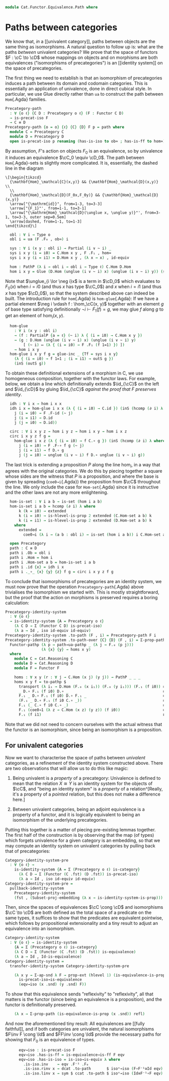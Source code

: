 <!--
```agda
open import Cat.Functor.Adjoint.Unique
open import Cat.Functor.Equivalence
open import Cat.Instances.Functor
open import Cat.Prelude

import Cat.Functor.Reasoning as Fr
import Cat.Reasoning

open Functor
```
-->

```agda
module Cat.Functor.Equivalence.Path where
```

# Paths between categories

We know that, _in_ a [[univalent category]], paths between objects are
the same thing as isomorphisms. A natural question to follow up is: what
are the paths _between_ univalent categories? We prove that the space of
functors $F : \cC \to \cD$ whose mappings on objects and on morphisms
are both equivalences ("isomorphisms of precategories") is an [[identity
system]] on the space of precategories.

The first thing we need to establish is that an isomorphism of
precategories induces a path between its domain and codomain categories.
This is essentially an application of univalence, done in direct cubical
style. In particular, we use Glue directly rather than `ua` to construct
the path between `Hom`{.Agda} families.

```agda
Precategory-path
  : ∀ {o ℓ} {C D : Precategory o ℓ} (F : Functor C D)
  → is-precat-iso F
  → C ≡ D
Precategory-path {o = o} {ℓ} {C} {D} F p = path where
  module C = Precategory C
  module D = Precategory D
  open is-precat-iso p renaming (has-is-iso to ob≃ ; has-is-ff to hom≃)
```

By assumption, $F$'s action on objects $F_0$ is an equivalence, so by
univalence it induces an equivalence $\cC_0 \equiv \cD_0$. The
path between `Hom`{.Agda}-sets is slightly more complicated. It is,
essentially, the dashed line in the diagram

~~~{.quiver}
\[\begin{tikzcd}
  {\mathbf{Hom}_\mathcal{C}(x,y)} && {\mathbf{Hom}_\mathcal{D}(x,y)} \\
  \\
  {\mathbf{Hom}_\mathcal{D}(F_0x,F_0y)} && {\mathbf{Hom}_\mathcal{D}(x,y)}
  \arrow["{\mathrm{id}}", from=1-3, to=3-3]
  \arrow["{F_1}"', from=1-1, to=3-1]
  \arrow["{\mathrm{Hom}_\mathcal{D}(\unglue x, \unglue y)}"', from=3-1, to=3-3, outer sep=0.5em]
  \arrow[dashed, from=1-1, to=1-3]
\end{tikzcd}\]
~~~

```agda
  obl : ∀ i → Type o
  obl i = ua (F .F₀ , ob≃) i

  sys : ∀ i (x y : obl i) → Partial (i ∨ ~ i) _
  sys i x y (i = i0) = C.Hom x y , F .F₁ , hom≃
  sys i x y (i = i1) = D.Hom x y , (λ x → x) , id-equiv

  hom : PathP (λ i → obl i → obl i → Type ℓ) C.Hom D.Hom
  hom i x y = Glue (D.Hom (unglue (i ∨ ~ i) x) (unglue (i ∨ ~ i) y)) (sys i x y)
```

Note that $\unglue_{i \lor \neg i}x$ is a term in $\cD_0$ which
evaluates to $F_0(x)$ when $i = i0$ (and thus $x$ has type $\cC_0$) and $x$
when $i = i1$ (and thus $x$ has type $\cD_0$), so that the system
described above can indeed be built. The introduction rule for
`hom`{.Agda} is `hom-glue`{.Agda}: If we have a partial element $\neg i
\vdash f : \hom_\cC(x, y)$ together with an element $g$ of base
type satisfying definitionally $\neg i \vdash F_1(f) = g$, we may glue
$f$ along $g$ to get an element of $\hom_i(x, y)$.

```agda
  hom-glue
    : ∀ i (x y : obl i)
    → (f : PartialP {a = ℓ} (~ i) λ { (i = i0) → C.Hom x y })
    → (g : D.Hom (unglue (i ∨ ~ i) x) (unglue (i ∨ ~ i) y)
        [ (~ i) ↦ (λ { (i = i0) → F .F₁ (f 1=1) }) ])
    → hom i x y
  hom-glue i x y f g = glue-inc _ {Tf = sys i x y}
    (λ { (i = i0) → f 1=1 ; (i = i1) → outS g })
    (inS (outS g))
```

To obtain these definitional extensions of a morphism in C, we use
homogeneous composition, together with the functor laws. For example,
below, we obtain a line which definitionally extends $\id_{\cC}$ on the
left and $\id_{\cD}$ by gluing $\id_{\cC}$ _against the proof that $F$
preserves identity_.

```agda
  idh : ∀ i x → hom i x x
  idh i x = hom-glue i x x (λ { (i = i0) → C.id }) (inS (hcomp (∂ i) λ where
    j (i = i0) → F .F-id (~ j)
    j (i = i1) → D.id
    j (j = i0) → D.id))

  circ : ∀ i x y z → hom i y z → hom i x y → hom i x z
  circ i x y z f g =
    hom-glue i x z (λ { (i = i0) → f C.∘ g }) (inS (hcomp (∂ i) λ where
      j (i = i0) → F .F-∘ f g (~ j)
      j (i = i1) → f D.∘ g
      j (j = i0) → unglue (i ∨ ~ i) f D.∘ unglue (i ∨ ~ i) g))
```

The last trick is extending a proposition $P$ along the line
$\hom_i$, in a way that agrees with the original categories. We do
this by piecing together a square whose sides are the witness that $P$
is a proposition, and where the base is given by spreading
(`coe0→i`{.Agda}) the proposition from $\cC$ throughout the line. We
only include the case for `Hom-set`{.Agda} since it is instructive and
the other laws are not any more enlightening.

```agda
  hom-is-set : ∀ i a b → is-set (hom i a b)
  hom-is-set i a b = hcomp (∂ i) λ where
      k (k = i0) → extended
      k (i = i0) → is-hlevel-is-prop 2 extended (C.Hom-set a b) k
      k (i = i1) → is-hlevel-is-prop 2 extended (D.Hom-set a b) k
    where
      extended =
        coe0→i (λ i → (a b : obl i) → is-set (hom i a b)) i C.Hom-set a b

  open Precategory
  path : C ≡ D
  path i .Ob = obl i
  path i .Hom = hom i
  path i .Hom-set a b = hom-is-set i a b
  path i .id {x} = idh i x
  path i ._∘_ {x} {y} {z} f g = circ i x y z f g
```

<!--
```agda
  path i .idr {x} {y} f =
    hcomp (∂ i) λ where
      k (k = i0) → extended
      k (i = i0) → C.Hom-set x y (f C.∘ C.id) f extended (C.idr f) k
      k (i = i1) → D.Hom-set x y (f D.∘ D.id) f extended (D.idr f) k
    where
      extended = coe0→i
        (λ i → (x y : obl i) (f : hom i x y) → circ i x x y f (idh i x) ≡ f) i
        (λ x y f → C.idr f) x y f
  path i .idl {x} {y} f =
    hcomp (∂ i) λ where
      k (k = i0) → extended
      k (i = i0) → C.Hom-set x y (C.id C.∘ f) f extended (C.idl f) k
      k (i = i1) → D.Hom-set x y (D.id D.∘ f) f extended (D.idl f) k
    where
      extended = coe0→i
        (λ i → (x y : obl i) (f : hom i x y) → circ i x y y (idh i y) f ≡ f) i
        (λ x y f → C.idl f) x y f
  path i .assoc {w} {x} {y} {z} f g h =
    hcomp (∂ i) λ where
      k (k = i0) → extended
      k (i = i0) →
        C.Hom-set w z (f C.∘ g C.∘ h) ((f C.∘ g) C.∘ h) extended (C.assoc f g h) k
      k (i = i1) →
        D.Hom-set w z (f D.∘ g D.∘ h) ((f D.∘ g) D.∘ h) extended (D.assoc f g h) k
    where
      extended = coe0→i
        (λ i → (w x y z : obl i) (f : hom i y z) (g : hom i x y) (h : hom i w x)
             → circ i w y z f (circ i w x y g h) ≡ circ i w x z (circ i x y z f g) h)
        i
        (λ _ _ _ _ f g h → C.assoc f g h) w x y z f g h
```
-->

To conclude that isomorphisms of precategories are an identity system,
we must now prove that the operation `Precategory-path`{.Agda} above
trivialises the isomorphism we started with. This is mostly
straightforward, but the proof that the action on morphisms is preserved
requires a boring calculation:

```agda
Precategory-identity-system
  : ∀ {o ℓ}
  → is-identity-system {A = Precategory o ℓ}
    (λ C D → Σ (Functor C D) is-precat-iso)
    (λ a → Id , iso id-equiv id-equiv)
Precategory-identity-system .to-path (F , i) = Precategory-path F i
Precategory-identity-system .to-path-over {C} {D} (F , i) = Σ-prop-pathp! $
  Functor-pathp (λ p → path→ua-pathp _ (λ j → F.₀ (p j)))
                (λ {x} {y} → homs x y)
  where
    module C = Cat.Reasoning C
    module D = Cat.Reasoning D
    module F = Functor F

    homs : ∀ x y (r : ∀ j → C.Hom (x j) (y j)) → PathP _ _ _
    homs x y f = to-pathp $
      transport (λ i₁ → D.Hom (F.₀ (x i₁)) (F.₀ (y i₁))) (F.₁ (f i0)) ≡⟨ Hom-transport D (λ i → F.₀ (x i)) (λ i → F.₀ (y i)) (F.₁ (f i0)) ⟩
      _ D.∘ F.₁ (f i0) D.∘ _                                          ≡⟨ ap D.to (ap-F₀-to-iso F (λ i → y i)) D.⟩∘⟨ (refl D.⟩∘⟨ ap D.from (ap-F₀-to-iso F (λ i → x i))) ⟩
      F.₁ _ D.∘ F.₁ (f i0) D.∘ F.₁ _                                  ≡˘⟨ D.refl⟩∘⟨ F.F-∘ _ _ ⟩
      (F.₁ _ D.∘ F.₁ (f i0 C.∘ _))                                    ≡˘⟨ F.F-∘ _ _ ⟩
      F.₁ (_ C.∘ f i0 C.∘ _)                                          ≡˘⟨ ap F.₁ (Hom-transport C (λ i → x i) (λ i → y i) (f i0)) ⟩
      F.₁ (coe0→1 (λ z → C.Hom (x z) (y z)) (f i0))                   ≡⟨ ap F.₁ (from-pathp (λ i → f i)) ⟩
      F.₁ (f i1)                                                      ∎
```

Note that we did not need to concern ourselves with the actual witness
that the functor is an isomorphism, since being an isomorphism is a
proposition.

## For univalent categories

Now we want to characterise the space of paths between _univalent_
categories, as a refinement of the identity system constructed above.
There are two observations that will allow us to do this like magic:

1. Being univalent is a _property_ of a precategory: Univalence is
defined to mean that the relation $X \cong Y$ is an identity system for
the objects of $\cC$, and "being an identity system" is a _property_
of a relation^[Really, it's a property of a _pointed_ relation, but this
does not make a difference here.]

2. Between univalent categories, being an adjoint equivalence is a
property of a functor, and it is logically equivalent to being an
isomorphism of the underlying precategories.

Putting this together is a matter of piecing pre-existing lemmas
together. The first half of the construction is by observing that the
map (of types) which forgets univalence for a given category is an
embedding, so that we may compute an identity system on univalent
categories by pulling back that of precategories:

```agda
Category-identity-system-pre
  : ∀ {o ℓ} →
    is-identity-system {A = Σ (Precategory o ℓ) is-category}
      (λ C D → Σ (Functor (C .fst) (D .fst)) is-precat-iso)
      (λ a → Id , iso id-equiv id-equiv)
Category-identity-system-pre =
  pullback-identity-system
    Precategory-identity-system
    (fst , (Subset-proj-embedding (λ x → is-identity-system-is-prop)))
```

<!--
```agda
module
  _ {o o' ℓ ℓ'} {C : Precategory o ℓ} {D : Precategory o' ℓ'}
    (F : Functor C D)
    (eqv : is-equivalence F)
  where

  private
    open is-equivalence eqv
    module C = Cat.Reasoning C
    module D = Cat.Reasoning D
    module F = Functor F
  open _=>_

```
-->

Then, since the spaces of equivalences $\cC \cong \cD$ and
isomorphisms $\cC \to \cD$ are both defined as the total space of
a predicate on the same types, it suffices to show that the predicates
are equivalent pointwise, which follows by propositional extensionality
and a tiny result to adjust an equivalence into an isomorphism.

```agda
Category-identity-system
  : ∀ {o ℓ} → is-identity-system
    {A = Σ (Precategory o ℓ) is-category}
    (λ C D → Σ (Functor (C .fst) (D .fst)) is-equivalence)
    (λ a → Id , Id-is-equivalence)
Category-identity-system =
  transfer-identity-system Category-identity-system-pre

    (λ x y → Σ-ap-snd λ F → prop-ext (hlevel 1) (is-equivalence-is-prop (x .snd) F)
      is-precat-iso→is-equivalence
      (eqv→iso (x .snd) (y .snd) F))
```

To show that this equivalence sends "reflexivity" to "reflexivity", all
that matters is the functor (since being an equivalence is a
proposition), and the functor is definitionally preserved.

```agda
    (λ x → Σ-prop-path (is-equivalence-is-prop (x .snd)) refl)
```

<!--
```agda
  where
    module
      _ {C D : Precategory _ _} (ccat : is-category C) (dcat : is-category D)
      (F : Functor C D) (eqv : is-equivalence F)
      where
      open is-precat-iso
      open is-equivalence
```
-->

And now the aforementioned tiny result: All equivalences are [[fully
faithful]], and if both categories are univalent, the natural
isomorphisms $F\inv F \cong \Id$ and $FF\inv \cong \Id$ provide
the necessary paths for showing that $F_0$ is an equivalence of types.

```agda
      eqv→iso : is-precat-iso F
      eqv→iso .has-is-ff = is-equivalence→is-ff F eqv
      eqv→iso .has-is-iso = is-iso→is-equiv λ where
        .is-iso.inv    → eqv .F⁻¹ .F₀
        .is-iso.rinv x → dcat .to-path       $ isoⁿ→iso (F∘F⁻¹≅Id eqv) _
        .is-iso.linv x → sym $ ccat .to-path $ isoⁿ→iso (Id≅F⁻¹∘F eqv) _
```
